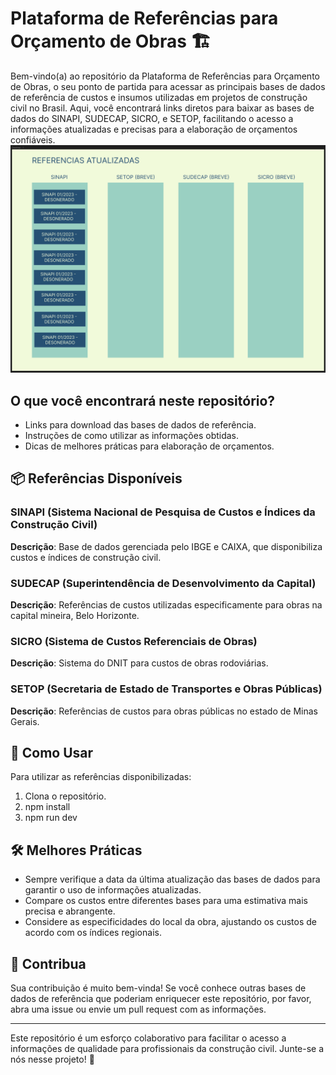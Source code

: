 # Plataforma de Referências para Orçamento de Obras 🏗️

Bem-vindo(a) ao repositório da Plataforma de Referências para Orçamento de Obras, o seu ponto de partida para acessar as principais bases de dados de referência de custos e insumos utilizadas em projetos de construção civil no Brasil. Aqui, você encontrará links diretos para baixar as bases de dados do SINAPI, SUDECAP, SICRO, e SETOP, facilitando o acesso a informações atualizadas e precisas para a elaboração de orçamentos confiáveis.
![UI PROTYPE](https://github.com/fabioborges-jr/updatereference-web-nextjs/blob/main/public/UI/UI-prototype.png)

## O que você encontrará neste repositório?

- Links para download das bases de dados de referência.
- Instruções de como utilizar as informações obtidas.
- Dicas de melhores práticas para elaboração de orçamentos.

## 📦 Referências Disponíveis

### SINAPI (Sistema Nacional de Pesquisa de Custos e Índices da Construção Civil)
**Descrição**: Base de dados gerenciada pelo IBGE e CAIXA, que disponibiliza custos e índices de construção civil.

### SUDECAP (Superintendência de Desenvolvimento da Capital)
**Descrição**: Referências de custos utilizadas especificamente para obras na capital mineira, Belo Horizonte.

### SICRO (Sistema de Custos Referenciais de Obras)
**Descrição**: Sistema do DNIT para custos de obras rodoviárias.

### SETOP (Secretaria de Estado de Transportes e Obras Públicas)
**Descrição**: Referências de custos para obras públicas no estado de Minas Gerais.

## 🚀 Como Usar

Para utilizar as referências disponibilizadas:

1. Clona o repositório.
2. npm install
3. npm run dev

## 🛠️ Melhores Práticas

- Sempre verifique a data da última atualização das bases de dados para garantir o uso de informações atualizadas.
- Compare os custos entre diferentes bases para uma estimativa mais precisa e abrangente.
- Considere as especificidades do local da obra, ajustando os custos de acordo com os índices regionais.

## 🤝 Contribua

Sua contribuição é muito bem-vinda! Se você conhece outras bases de dados de referência que poderiam enriquecer este repositório, por favor, abra uma issue ou envie um pull request com as informações.

---

Este repositório é um esforço colaborativo para facilitar o acesso a informações de qualidade para profissionais da construção civil. Junte-se a nós nesse projeto! 🚧
